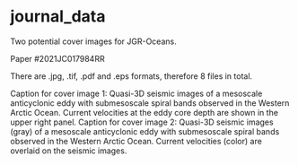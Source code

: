 # journal_data
Two potential cover images for JGR-Oceans.  

Paper #2021JC017984RR

There are .jpg, .tif, .pdf and .eps formats, therefore 8 files in total.

Caption for cover image 1: Quasi-3D seismic images of a mesoscale anticyclonic eddy with submesoscale spiral bands observed in the Western Arctic Ocean. Current velocities at the eddy core depth are shown in the upper right panel. 
Caption for cover image 2: Quasi-3D seismic images (gray) of a mesoscale anticyclonic eddy with submesoscale spiral bands observed in the Western Arctic Ocean. Current velocities (color) are overlaid on the seismic images.

